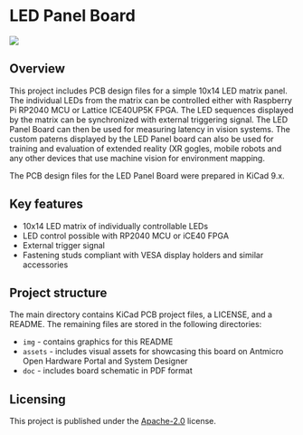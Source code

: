 # LED Panel Board

![](img/led-panel-render.png)

## Overview

This project includes PCB design files for a simple 10x14 LED matrix panel.
The individual LEDs from the matrix can be controlled either with Raspberry Pi RP2040 MCU or Lattice ICE40UP5K FPGA.
The LED sequences displayed by the matrix can be synchronized with external triggering signal. 
The LED Panel Board can then be used for measuring latency in vision systems.
The custom paterns displayed by the LED Panel board can also be used for training and evaluation of extended reality (XR gogles, mobile robots and any other devices that use machine vision for environment mapping. 

The PCB design files for the LED Panel Board were prepared in KiCad 9.x.

## Key features

* 10x14 LED matrix of individually controllable LEDs
* LED control possible with RP2040 MCU or iCE40 FPGA
* External trigger signal
* Fastening studs compliant with VESA display holders and similar accessories 

## Project structure

The main directory contains KiCad PCB project files, a LICENSE, and a README.
The remaining files are stored in the following directories:

* `img` - contains graphics for this README
* `assets` - includes visual assets for showcasing this board on Antmicro Open Hardware Portal and System Designer
* `doc` - includes board schematic in PDF format 

## Licensing

This project is published under the [Apache-2.0](LICENSE) license.
